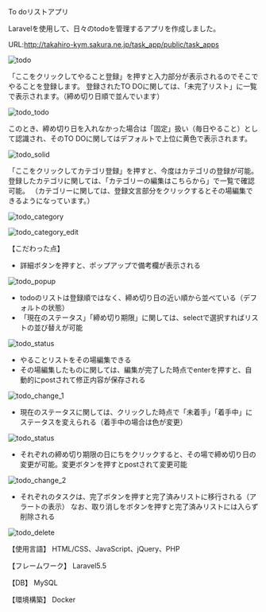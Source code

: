 To doリストアプリ

Laravelを使用して、日々のtodoを管理するアプリを作成しました。

URL:http://takahiro-kym.sakura.ne.jp/task_app/public/task_apps

![todo](https://user-images.githubusercontent.com/63849657/99249661-cead7880-284d-11eb-926d-06688491818c.png)

「ここをクリックしてやること登録」を押すと入力部分が表示されるのでそこでやることを登録します。
登録されたTO DOに関しては、「未完了リスト」に一覧で表示されます。（締め切り日順で並んでいます）

![todo_todo](https://user-images.githubusercontent.com/63849657/99528801-2aa90600-29e2-11eb-94fb-93b26a4d849b.png)

このとき、締め切り日を入れなかった場合は「固定」扱い（毎日やること）として認識され、そのTO DOに関してはデフォルトで上位に黄色で表示されます。

![todo_solid](https://user-images.githubusercontent.com/63849657/99528453-a787b000-29e1-11eb-844d-a4e2ec658c99.png)

「ここをクリックしてカテゴリ登録」を押すと、今度はカテゴリの登録が可能。登録したカテゴリに関しては、「カテゴリーの編集はこちらから」で一覧で確認可能。
（カテゴリーに関しては、登録文言部分をクリックするとその場編集できるようになっています。）

![todo_category](https://user-images.githubusercontent.com/63849657/99528851-3e546c80-29e2-11eb-9539-009d5295111a.png)

![todo_category_edit](https://user-images.githubusercontent.com/63849657/99528566-d30a9a80-29e1-11eb-8eb9-5e5f73f23eec.png)

【こだわった点】

- 詳細ボタンを押すと、ポップアップで備考欄が表示される

![todo_popup](https://user-images.githubusercontent.com/63849657/99250233-aeca8480-284e-11eb-9317-aea1b736a434.gif)

- todoのリストは登録順ではなく、締め切り日の近い順から並べている（デフォルトの状態）
- 「現在のステータス」「締め切り期限」に関しては、selectで選択すればリストの並び替えが可能

![todo_status](https://user-images.githubusercontent.com/63849657/99250842-b179a980-284f-11eb-8ac4-ddb7c84e761c.gif)

- やることリストをその場編集できる
- その場編集したものに関しては、編集が完了した時点でenterを押すと、自動的にpostされて修正内容が保存される

![todo_change_1](https://user-images.githubusercontent.com/63849657/99251141-2d73f180-2850-11eb-9e1a-e4553bbcff18.gif)

- 現在のステータスに関しては、クリックした時点で「未着手」「着手中」にステータスを変えられる（着手中の場合は色が変更）

![todo_status](https://user-images.githubusercontent.com/63849657/99251558-e1757c80-2850-11eb-84fc-cab55ccbb0bb.gif)

- それぞれの締め切り期限の日にちをクリックすると、その場で締め切り日の変更が可能。変更ボタンを押すとpostされて変更可能

![todo_change_2](https://user-images.githubusercontent.com/63849657/99251702-25688180-2851-11eb-9f2f-5c67ea6114b6.gif)

- それぞれのタスクは、完了ボタンを押すと完了済みリストに移行される（アラートの表示）
なお、取り消しをボタンを押すと完了済みリストには入らず削除される

![todo_delete](https://user-images.githubusercontent.com/63849657/99529467-321cdf00-29e3-11eb-8bc7-247635c42c8d.gif)

【使用言語】 HTML/CSS、JavaScript、jQuery、PHP

【フレームワーク】 Laravel5.5

【DB】 MySQL

【環境構築】 Docker
